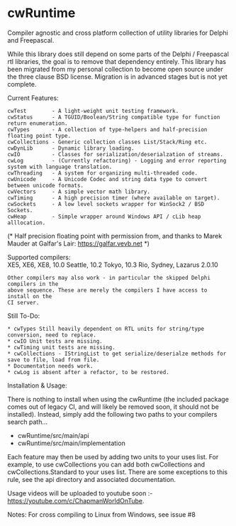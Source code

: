 # cwRuntime

Compiler agnostic and cross platform collection of utility libraries for Delphi and Freepascal.

While this library does still depend on some parts of the Delphi / Freepascal rtl libraries, 
the goal is to remove that dependency entirely. This library has been migrated from my personal 
collection to become open source under the three clause BSD license. Migration is in advanced 
stages but is not yet complete. 

Current Features:
	
	cwTest        - A light-weight unit testing framework.
	cwStatus      - A TGUID/Boolean/String compatible type for function return enumeration.
	cwTypes       - A collection of type-helpers and half-precision floating point type.
	cwCollections - Generic collection classes List/Stack/Ring etc.
	cwDynLib      - Dynamic library loading.
	cwIO          - Classes for serialization/deserialzation of streams.
	cwLog         - (Currently refactoring) - Logging and error reporting system with language translation.
	cwThreading   - A system for organizing multi-threaded code.
	cwUnicode     - A Unicode Codec and string data type to convert between unicode formats.
	cwVectors     - A simple vector math library.
	cwTiming      - A high precision timer (where available on target).
	cwSockets     - A low level sockets wrapper for WinSock2 / BSD Sockets.
	cwHeap        - Simple wrapper around Windows API / cLib heap alllocation.

(* Half precision floating point with permission from, and thanks to Marek Mauder
   at Galfar's Lair: https://galfar.vevb.net *)
	
Supported compilers:  
    XE5, XE6, XE8, 10.0 Seattle, 10.2 Tokyo, 10.3 Rio, Sydney, Lazarus 2.0.10
	
	Other compilers may also work - in particular the skipped Delphi compilers in the 
	above sequence. These are merely the compilers I have access to install on the 
	CI server.

Still To-Do:

	* cwTypes Still heavily dependent on RTL units for string/type conversion, need to replace.
	* cwIO Unit tests are missing.
	* cwTiming unit tests are missing.
	* cwCollections - IStringList to get serialize/deserialze methods for save to file, load from file.	
	* Documentation needs work.
	* cwLog is absent after a refactor, to be restored.
	
Installation & Usage:

 There is nothing to install when using the cwRuntime (the included package comes out of legacy CI, and will likely be removed soon, it should not be installed). Instead, simply add the following two paths to your compilers search path...
 
 * cwRuntime/src/main/api
 * cwRuntime/src/main/implementation
 
Each feature may then be used by adding two units to your uses list. For example, to use cwCollections you can add both cwCollections and cwCollections.Standard to your uses list. There are some exceptions to this rule, see the api directory and associated documentation.

Usage videos will be uploaded to youtube soon :- https://youtube.com/c/ChapmanWorldOnTube.

Notes: For cross compiling to Linux from Windows, see issue #8
